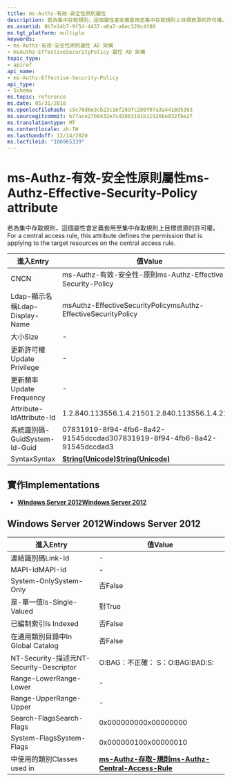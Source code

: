 ```yaml
---
title: ms-Authz-有效-安全性原則屬性
description: 若為集中存取規則，這個屬性會定義套用至集中存取規則上目標資源的許可權。
ms.assetid: 0b7e14b7-9f5d-4437-a0a7-a6ec329c4f80
ms.tgt_platform: multiple
keywords:
- ms-Authz-有效-安全性原則屬性 AD 架構
- msAuthz-EffectiveSecurityPolicy 屬性 AD 架構
topic_type:
- apiref
api_name:
- ms-Authz-Effective-Security-Policy
api_type:
- Schema
ms.topic: reference
ms.date: 05/31/2018
ms.openlocfilehash: c9c78d6e3cb23c16f289fc280f07a3a4418d5383
ms.sourcegitcommit: b77ace27b0432e7cd3863191b11926be032fbe2f
ms.translationtype: MT
ms.contentlocale: zh-TW
ms.lasthandoff: 12/14/2020
ms.locfileid: "106965339"
---
```

# <a name="ms-authz-effective-security-policy-attribute"></a><span data-ttu-id="85bac-105">ms-Authz-有效-安全性原則屬性</span><span class="sxs-lookup"><span data-stu-id="85bac-105">ms-Authz-Effective-Security-Policy attribute</span></span>

<span data-ttu-id="85bac-106">若為集中存取規則，這個屬性會定義套用至集中存取規則上目標資源的許可權。</span><span class="sxs-lookup"><span data-stu-id="85bac-106">For a central access rule, this attribute defines the permission that is applying to the target resources on the central access rule.</span></span>



| <span data-ttu-id="85bac-107">進入</span><span class="sxs-lookup"><span data-stu-id="85bac-107">Entry</span></span> | <span data-ttu-id="85bac-108">值</span><span class="sxs-lookup"><span data-stu-id="85bac-108">Value</span></span> |
|-------------------|---------------------------------------------|
| <span data-ttu-id="85bac-109">CN</span><span class="sxs-lookup"><span data-stu-id="85bac-109">CN</span></span>                | <span data-ttu-id="85bac-110">ms-Authz-有效-安全性-原則</span><span class="sxs-lookup"><span data-stu-id="85bac-110">ms-Authz-Effective-Security-Policy</span></span>          |
| <span data-ttu-id="85bac-111">Ldap-顯示名稱</span><span class="sxs-lookup"><span data-stu-id="85bac-111">Ldap-Display-Name</span></span> | <span data-ttu-id="85bac-112">msAuthz-EffectiveSecurityPolicy</span><span class="sxs-lookup"><span data-stu-id="85bac-112">msAuthz-EffectiveSecurityPolicy</span></span>             |
| <span data-ttu-id="85bac-113">大小</span><span class="sxs-lookup"><span data-stu-id="85bac-113">Size</span></span>              | \-                                          |
| <span data-ttu-id="85bac-114">更新許可權</span><span class="sxs-lookup"><span data-stu-id="85bac-114">Update Privilege</span></span>  | \-                                          |
| <span data-ttu-id="85bac-115">更新頻率</span><span class="sxs-lookup"><span data-stu-id="85bac-115">Update Frequency</span></span>  | \-                                          |
| <span data-ttu-id="85bac-116">Attribute-Id</span><span class="sxs-lookup"><span data-stu-id="85bac-116">Attribute-Id</span></span>      | <span data-ttu-id="85bac-117">1.2.840.113556.1.4.2150</span><span class="sxs-lookup"><span data-stu-id="85bac-117">1.2.840.113556.1.4.2150</span></span>                     |
| <span data-ttu-id="85bac-118">系統識別碼-Guid</span><span class="sxs-lookup"><span data-stu-id="85bac-118">System-Id-Guid</span></span>    | <span data-ttu-id="85bac-119">07831919-8f94-4fb6-8a42-91545dccdad3</span><span class="sxs-lookup"><span data-stu-id="85bac-119">07831919-8f94-4fb6-8a42-91545dccdad3</span></span>        |
| <span data-ttu-id="85bac-120">Syntax</span><span class="sxs-lookup"><span data-stu-id="85bac-120">Syntax</span></span>            | [<span data-ttu-id="85bac-121">**String(Unicode)**</span><span class="sxs-lookup"><span data-stu-id="85bac-121">**String(Unicode)**</span></span>](s-string-unicode.md) |



## <a name="implementations"></a><span data-ttu-id="85bac-122">實作</span><span class="sxs-lookup"><span data-stu-id="85bac-122">Implementations</span></span>

-   [<span data-ttu-id="85bac-123">**Windows Server 2012**</span><span class="sxs-lookup"><span data-stu-id="85bac-123">**Windows Server 2012**</span></span>](#windows-server-2012)

## <a name="windows-server-2012"></a><span data-ttu-id="85bac-124">Windows Server 2012</span><span class="sxs-lookup"><span data-stu-id="85bac-124">Windows Server 2012</span></span>



| <span data-ttu-id="85bac-125">進入</span><span class="sxs-lookup"><span data-stu-id="85bac-125">Entry</span></span> | <span data-ttu-id="85bac-126">值</span><span class="sxs-lookup"><span data-stu-id="85bac-126">Value</span></span> |
|------------------------|--------------------------------------------------------------------------------|
| <span data-ttu-id="85bac-127">連結識別碼</span><span class="sxs-lookup"><span data-stu-id="85bac-127">Link-Id</span></span>                | \-                                                                             |
| <span data-ttu-id="85bac-128">MAPI-Id</span><span class="sxs-lookup"><span data-stu-id="85bac-128">MAPI-Id</span></span>                | \-                                                                             |
| <span data-ttu-id="85bac-129">System-Only</span><span class="sxs-lookup"><span data-stu-id="85bac-129">System-Only</span></span>            | <span data-ttu-id="85bac-130">否</span><span class="sxs-lookup"><span data-stu-id="85bac-130">False</span></span>                                                                          |
| <span data-ttu-id="85bac-131">是-單一值</span><span class="sxs-lookup"><span data-stu-id="85bac-131">Is-Single-Valued</span></span>       | <span data-ttu-id="85bac-132">對</span><span class="sxs-lookup"><span data-stu-id="85bac-132">True</span></span>                                                                           |
| <span data-ttu-id="85bac-133">已編制索引</span><span class="sxs-lookup"><span data-stu-id="85bac-133">Is Indexed</span></span>             | <span data-ttu-id="85bac-134">否</span><span class="sxs-lookup"><span data-stu-id="85bac-134">False</span></span>                                                                          |
| <span data-ttu-id="85bac-135">在通用類別目錄中</span><span class="sxs-lookup"><span data-stu-id="85bac-135">In Global Catalog</span></span>      | <span data-ttu-id="85bac-136">否</span><span class="sxs-lookup"><span data-stu-id="85bac-136">False</span></span>                                                                          |
| <span data-ttu-id="85bac-137">NT-Security-描述元</span><span class="sxs-lookup"><span data-stu-id="85bac-137">NT-Security-Descriptor</span></span> | <span data-ttu-id="85bac-138">O:BAG：不正確： S：</span><span class="sxs-lookup"><span data-stu-id="85bac-138">O:BAG:BAD:S:</span></span>                                                                   |
| <span data-ttu-id="85bac-139">Range-Lower</span><span class="sxs-lookup"><span data-stu-id="85bac-139">Range-Lower</span></span>            | \-                                                                             |
| <span data-ttu-id="85bac-140">Range-Upper</span><span class="sxs-lookup"><span data-stu-id="85bac-140">Range-Upper</span></span>            | \-                                                                             |
| <span data-ttu-id="85bac-141">Search-Flags</span><span class="sxs-lookup"><span data-stu-id="85bac-141">Search-Flags</span></span>           | <span data-ttu-id="85bac-142">0x00000000</span><span class="sxs-lookup"><span data-stu-id="85bac-142">0x00000000</span></span>                                                                     |
| <span data-ttu-id="85bac-143">System-Flags</span><span class="sxs-lookup"><span data-stu-id="85bac-143">System-Flags</span></span>           | <span data-ttu-id="85bac-144">0x00000010</span><span class="sxs-lookup"><span data-stu-id="85bac-144">0x00000010</span></span>                                                                     |
| <span data-ttu-id="85bac-145">中使用的類別</span><span class="sxs-lookup"><span data-stu-id="85bac-145">Classes used in</span></span>        | [<span data-ttu-id="85bac-146">**ms-Authz-存取-規則**</span><span class="sxs-lookup"><span data-stu-id="85bac-146">**ms-Authz-Central-Access-Rule**</span></span>](c-msauthz-centralaccessrule.md)<br/> |



 

 





